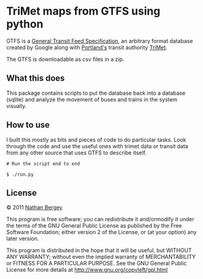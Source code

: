 # TriMet maps from GTFS using python

GTFS is a [General Transit Feed Specification](http://code.google.com/transit/spec/transit_feed_specification.html), an arbitrary format database created by Google along with [Portland's](http://en.wikipedia.org/wiki/Portland,_Oregon) transit authority [TriMet](http://en.wikipedia.org/wiki/Trimet).
 
The GTFS is downloadable as csv files in a zip. 
 
## What this does
 
This package contains scripts to put the database back into a database (sqlite) and analyze the movement of buses and trains in the system visually. 
 
## How to use
 
I built this mostly as bits and pieces of code to do particular tasks. Look through the code and use the useful ones with trimet data or transit data from any other source that uses GTFS to describe itself.
 
    # Run the script end to end
    
    $ ./run.py
 
## License

&copy; 2011 [Nathan Bergey](http://twitter.com/natronics)

This program is free software; you can redistribute it and/ormodify it under the terms of the GNU General Public License as published by the Free Software Foundation; either version 2 of the License, or (at your option) any later version.
 
This program is distributed in the hope that it will be useful, but WITHOUT ANY WARRANTY; without even the implied warranty of MERCHANTABILITY or FITNESS FOR A PARTICULAR PURPOSE. See the GNU General Public License for more details at <http://www.gnu.org/copyleft/gpl.html>

